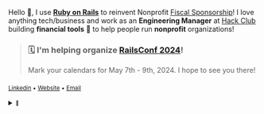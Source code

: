 Hello 👋, I use [**Ruby on Rails**](https://rubyonrails.org/) to reinvent Nonprofit
[Fiscal Sponsorship](https://en.wikipedia.org/wiki/Fiscal_sponsorship)! I love
anything tech/business and work as an **Engineering Manager** at
[Hack Club](https://hackclub.com/) building **financial tools** 🏦 to help
people run **nonprofit** organizations!

> ### 🗓️ **I'm helping organize [RailsConf 2024](https://railsconf.com/)!**
>
> Mark your calendars for May 7th - 9th, 2024. I hope to see you there!


<sub>[Linkedin](https://www.linkedin.com/in/gary-tou/) •
[Website](https://garytou.com/) •
[Email](mailto:gary@garytou.com)
</sub>


<details>
  <summary><sub><sup>👀</sup></sub></summary>
	<img src="https://raw.githubusercontent.com/garyhtou-forks/garyhtou-metrics/main/github-metrics.svg">
</details>
